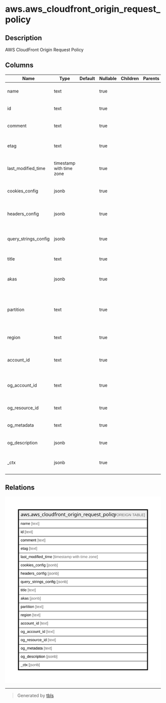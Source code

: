 # aws.aws_cloudfront_origin_request_policy

## Description

AWS CloudFront Origin Request Policy

## Columns

| Name | Type | Default | Nullable | Children | Parents | Comment |
| ---- | ---- | ------- | -------- | -------- | ------- | ------- |
| name | text |  | true |  |  | A unique name to identify the origin request policy. |
| id | text |  | true |  |  | The ID for the origin request policy. |
| comment | text |  | true |  |  | The comment for this origin request policy. |
| etag | text |  | true |  |  | The current version of the origin request policy. |
| last_modified_time | timestamp with time zone |  | true |  |  | The date and time when the origin request policy was last modified. |
| cookies_config | jsonb |  | true |  |  | The cookies from viewer requests to include in origin requests. |
| headers_config | jsonb |  | true |  |  | The HTTP headers to include in origin requests. |
| query_strings_config | jsonb |  | true |  |  | The URL query strings from viewer requests to include in origin requests. |
| title | text |  | true |  |  | Title of the resource. |
| akas | jsonb |  | true |  |  | Array of globally unique identifier strings (also known as) for the resource. |
| partition | text |  | true |  |  | The AWS partition in which the resource is located (aws, aws-cn, or aws-us-gov). |
| region | text |  | true |  |  | The AWS Region in which the resource is located. |
| account_id | text |  | true |  |  | The AWS Account ID in which the resource is located. |
| og_account_id | text |  | true |  |  | The Platform Account ID in which the resource is located. |
| og_resource_id | text |  | true |  |  | The unique ID of the resource in opengovernance. |
| og_metadata | text |  | true |  |  | Platform Metadata of the AWS resource. |
| og_description | jsonb |  | true |  |  | The full model description of the resource |
| _ctx | jsonb |  | true |  |  | Steampipe context in JSON form, e.g. connection_name. |

## Relations

![er](aws.aws_cloudfront_origin_request_policy.svg)

---

> Generated by [tbls](https://github.com/k1LoW/tbls)
